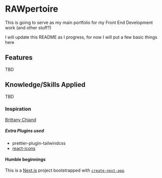 # RAWpertoire

This is going to serve as my main portfolio for my Front End Development work (and other stuff?)

I will update this README as I progress, for now I will put a few basic things here

## Features

TBD

## Knowledge/Skills Applied

TBD

### Inspiration

[Brittany Chiand](https://brittanychiang.com/)

##### Extra Plugins used

- prettier-plugin-tailwindcss
- [react-icons](https://react-icons.github.io/react-icons/)

#### Humble beginnings

This is a [Next.js](https://nextjs.org) project bootstrapped with [`create-next-app`](https://nextjs.org/docs/app/api-reference/cli/create-next-app).
